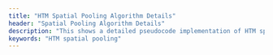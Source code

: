 ```yaml
---
title: "HTM Spatial Pooling Algorithm Details"
header: "Spatial Pooling Algorithm Details"
description: "This shows a detailed pseudocode implementation of HTM spatial pooling and is meant to be an additional resource to the Spatial Pooling chapter of Numenta's living book, Biological and Machine Intelligence (BAMI)."
keywords: "HTM spatial pooling"
---
```

